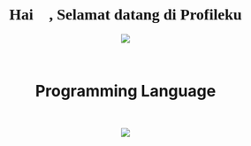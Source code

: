 <h1 align="center" style="font-family: 'Lexend Deca';">Hai 👋, Selamat datang di Profileku</h1>
<p align="center">
  <a href="https://github.com/aphrodeosubarno">
    <img align="center" src="https://user-images.githubusercontent.com/69864986/157577563-f34e623f-07ab-4bb6-b1c2-cd5b37613a2d.gif" />
  </a>
</p>

<br/>  

<h1 align="center">Programming Language</h1>
<br>

<p align="center">
    <img align="center" src="https://github-readme-stats.vercel.app/api/top-langs/?username=aphrodeosubarno&theme=radical" />
</p>
